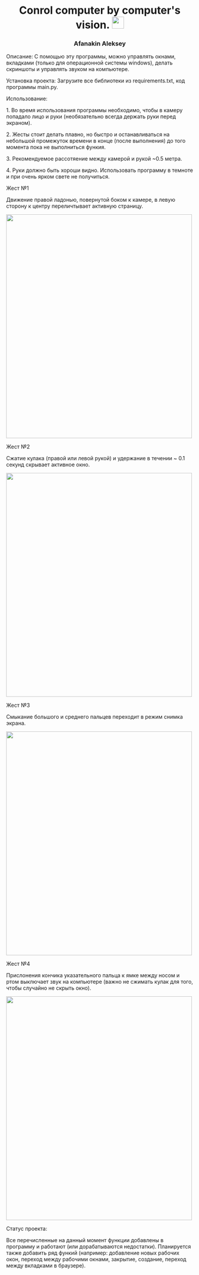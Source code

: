 <h1 align="center">Conrol computer by computer's vision.</a> 
<img src="https://github.com/blackcater/blackcater/raw/main/images/Hi.gif" height="32"/></h1>
<h3 align="center">Afanakin Aleksey</h3>
<p>Описание:
С помощью эту программы, можно управлять окнами, вкладками (только для операционной системы windows), делать скриншоты и управлять звуком на компьютере.</p>
<p>Установка проекта: Загрузите все библиотеки из requirements.txt, код программы main.py.</p>
<p>Использование:</p>
<p> 1. Во время использования программы необходимо, чтобы в камеру попадало лицо и руки (необязательно всегда держать руки перед экраном).</p>
<p>  2. Жесты стоит делать плавно, но быстро и останавливаться на небольшой промежуток времени в конце (после выполнения) до того момента пока не выполниться функия.</p>
<p>  3. Рекомендуемое рассотяение между камерой и рукой ~0.5 метра.</p>
<p>  4. Руки должно быть хороши видно. Использовать программу в темноте  и при очень ярком свете не получиться.</p>
<p> Жест №1</p>
<p> Движение правой ладонью, повернутой боком к камере, в левую сторону к центру переличтывает активную страницу.</p>
<p><img src="https://celes.club/pictures/uploads/posts/2023-05/1685203143_celes-club-p-risunok-ruka-sboku-risunok-6.jpg" width="500" height="600"></p>
<p> Жест №2</p>
<p> Сжатие кулака (правой или левой рукой) и удержание в течении ~ 0.1 секунд скрывает активное окно.</p>
<p><img src="https://img.freepik.com/premium-vector/hand-fist-up-black-color-line-art-vector-design-illustration_521317-1400.jpg" width="500" height="600"></p>
<p> Жест №3</p>
<p> Смыкание большого и среднего пальцев переходит в режим снимка экрана.</p>
<p><img src="https://encrypted-tbn0.gstatic.com/images?q=tbn:ANd9GcQuFB28JmrUPL4kVAc0mO4xUTb1YsVTqEzRQ1CgU2qwPktzK53q" width="500" height="600"></p>
<p> Жест №4</p>
<p> Прислонения кончика указательного пальца к ямке между носом и ртом выключает звук на компьютере (важно не сжимать кулак для того, чтобы случайно не скрыть окно).</p>
<p><img src="https://www.shutterstock.com/image-vector/do-not-disturb-icon-please-600nw-2409280625.jpg" width="500" height="600"></p>
<p> Статус проекта:</p>
<p> Все перечисленные на данный момент функции добавлены в программу и работают (или дорабатываются недостатки). Планируется также добавить ряд функий (например: 
  добавление новых рабочих окон, переход между рабочими окнами, закрытие, создание, переход между вкладками в браузере).</p>
